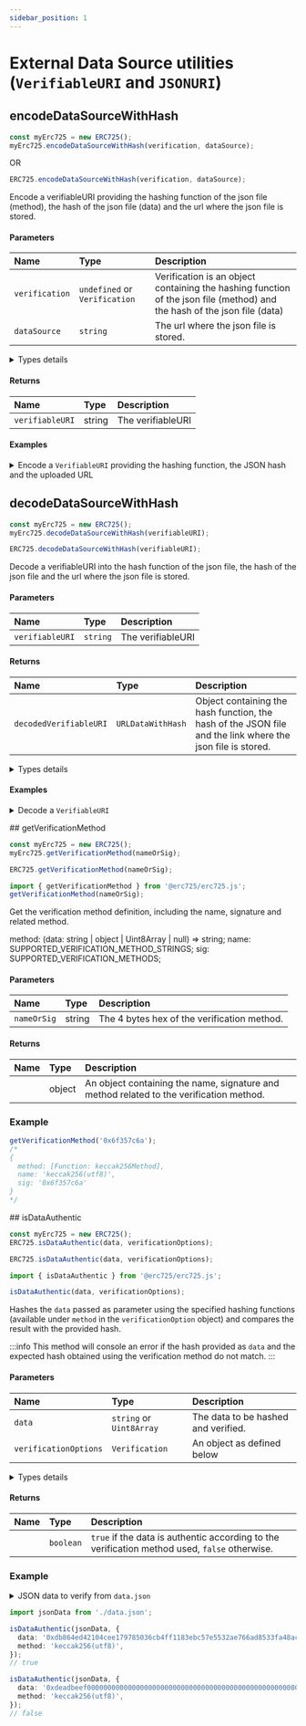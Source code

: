 ```yaml
---
sidebar_position: 1
---
```


# External Data Source utilities (`VerifiableURI` and `JSONURI`)

## encodeDataSourceWithHash

```js
const myErc725 = new ERC725();
myErc725.encodeDataSourceWithHash(verification, dataSource);
```

OR

```js
ERC725.encodeDataSourceWithHash(verification, dataSource);
```

Encode a verifiableURI providing the hashing function of the json file (method), the hash of the json file (data) and the url where the json file is stored.

#### Parameters

| Name           | Type                          | Description                                                                                                              |
| :------------- | :---------------------------- | :----------------------------------------------------------------------------------------------------------------------- |
| `verification` | `undefined` or `Verification` | Verification is an object containing the hashing function of the json file (method) and the hash of the json file (data) |
| `dataSource`   | `string`                      | The url where the json file is stored.                                                                                   |

<details>
    <summary>Types details</summary>

```js
interface Verification {
    method: SUPPORTED_VERIFICATION_METHODS | string;
    data: string;
    source?: string;
}

type SUPPORTED_VERIFICATION_METHODS =
    | SUPPORTED_VERIFICATION_METHOD_STRINGS
    | SUPPORTED_VERIFICATION_METHOD_HASHES;

enum SUPPORTED_VERIFICATION_METHOD_STRINGS {
    KECCAK256_UTF8 = 'keccak256(utf8)',
    KECCAK256_BYTES = 'keccak256(bytes)',
}

enum SUPPORTED_VERIFICATION_METHOD_HASHES {
    HASH_KECCAK256_UTF8 = '0x6f357c6a',
    HASH_KECCAK256_BYTES = '0x8019f9b1',
}
```

</details>

#### Returns

| Name            | Type   | Description       |
| :-------------- | :----- | :---------------- |
| `verifiableURI` | string | The verifiableURI |

#### Examples

<details>
    <summary>Encode a <code>VerifiableURI</code> providing the hashing function, the JSON hash and the uploaded URL</summary>

```javascript title="Encode a VerifiableURI providing the hashing function, the JSON hash and the uploaded URL"
const verifiableURI = myErc725.encodeDataSourceWithHash(
  {
    method: 'keccak256(utf8)',
    data: '0x820464ddfac1bec070cc14a8daf04129871d458f2ca94368aae8391311af6361',
  },
  'ifps://QmYr1VJLwerg6pEoscdhVGugo39pa6rycEZLjtRPDfW84UAx',
);
/**
0x00006f357c6a0020820464ddfac1bec070cc14a8daf04129871d458f2ca94368aae8391311af6361696670733a2f2f516d597231564a4c776572673670456f73636468564775676f3339706136727963455a4c6a7452504466573834554178
*/
```

</details>

## decodeDataSourceWithHash

```js
const myErc725 = new ERC725();
myErc725.decodeDataSourceWithHash(verifiableURI);
```

```js
ERC725.decodeDataSourceWithHash(verifiableURI);
```

Decode a verifiableURI into the hash function of the json file, the hash of the json file and the url where the json file is stored.

#### Parameters

| Name            | Type     | Description       |
| :-------------- | :------- | :---------------- |
| `verifiableURI` | `string` | The verifiableURI |

#### Returns

| Name                   | Type              | Description                                                                                                |
| :--------------------- | :---------------- | :--------------------------------------------------------------------------------------------------------- |
| `decodedVerifiableURI` | `URLDataWithHash` | Object containing the hash function, the hash of the JSON file and the link where the json file is stored. |

<details>
    <summary>Types details</summary>

```js
interface URLDataWithHash {
  verification: Verification;
  url: string
}

interface Verification {
method: SUPPORTED_VERIFICATION_METHODS | string;
data: string;
source?: string;
}

type SUPPORTED_VERIFICATION_METHODS =
| SUPPORTED_VERIFICATION_METHOD_STRINGS
| SUPPORTED_VERIFICATION_METHOD_HASHES;

enum SUPPORTED_VERIFICATION_METHOD_STRINGS {
KECCAK256_UTF8 = 'keccak256(utf8)',
KECCAK256_BYTES = 'keccak256(bytes)',
}

enum SUPPORTED_VERIFICATION_METHOD_HASHES {
HASH_KECCAK256_UTF8 = '0x6f357c6a',
HASH_KECCAK256_BYTES = '0x8019f9b1',
}

```

</details>

#### Examples

<details>
    <summary>Decode a <code>VerifiableURI</code></summary>

```javascript title="Decode a VerifiableURI"
const decodedVerifiableURI = myErc725.decodeDataSourceWithHash(
  '0x00006f357c6a0020820464ddfac1bec070cc14a8daf04129871d458f2ca94368aae8391311af6361696670733a2f2f516d597231564a4c776572673670456f73636468564775676f3339706136727963455a4c6a7452504466573834554178',
);
/**
verification: {
    data: '820464ddfac1bec070cc14a8daf04129871d458f2ca94368aae8391311af6361',
    method: 'keccak256(utf8)',
  }
url: 'ifps://QmYr1VJLwerg6pEoscdhVGugo39pa6rycEZLjtRPDfW84UAx'
*/
```

</details>

## getVerificationMethod

```js
const myErc725 = new ERC725();
myErc725.getVerificationMethod(nameOrSig);
```

```js
ERC725.getVerificationMethod(nameOrSig);
```

```js
import { getVerificationMethod } from '@erc725/erc725.js';
getVerificationMethod(nameOrSig);
```

Get the verification method definition, including the name, signature and related method.

method: (data: string | object | Uint8Array | null) => string;
name: SUPPORTED_VERIFICATION_METHOD_STRINGS;
sig: SUPPORTED_VERIFICATION_METHODS;

#### Parameters

| Name        | Type   | Description                                 |
| :---------- | :----- | :------------------------------------------ |
| `nameOrSig` | string | The 4 bytes hex of the verification method. |

#### Returns

| Name | Type   | Description                                                                             |
| :--- | :----- | :-------------------------------------------------------------------------------------- |
|      | object | An object containing the name, signature and method related to the verification method. |

### Example

```javascript title="Example of the method"
getVerificationMethod('0x6f357c6a');
/*
{
  method: [Function: keccak256Method],
  name: 'keccak256(utf8)',
  sig: '0x6f357c6a'
}
*/
```

## isDataAuthentic

```js
const myErc725 = new ERC725();
ERC725.isDataAuthentic(data, verificationOptions);
```

```js
ERC725.isDataAuthentic(data, verificationOptions);
```

```js
import { isDataAuthentic } from '@erc725/erc725.js';

isDataAuthentic(data, verificationOptions);
```

Hashes the `data` passed as parameter using the specified hashing functions (available under `method` in the `verificationOption` object) and compares the result with the provided hash.

:::info
This method will console an error if the hash provided as `data` and the expected hash obtained using the verification method do not match.
:::

#### Parameters

| Name                  | Type                     | Description                         |
| :-------------------- | :----------------------- | :---------------------------------- |
| `data`                | `string` or `Uint8Array` | The data to be hashed and verified. |
| `verificationOptions` | `Verification`           | An object as defined below          |

<details>
    <summary>Types details</summary>

```js
  KECCAK256_UTF8 = ,
  KECCAK256_BYTES = ,
  HASH_KECCAK256_UTF8 = ,
  HASH_KECCAK256_BYTES = ,

export interface Verification {
  data: string;
  method: 'keccak256(utf8)' | 'keccak256(bytes)' | '0x6f357c6a' | '0x8019f9b1' | string;
  source?: string;
}
```

</details>

#### Returns

| Name | Type      | Description                                                                                   |
| :--- | :-------- | :-------------------------------------------------------------------------------------------- |
|      | `boolean` | `true` if the data is authentic according to the verification method used, `false` otherwise. |

### Example

<details>
    <summary>JSON data to verify from <code>data.json</code></summary>

```json
[
  {
    "name": "LSP3Profile",
    "key": "0x5ef83ad9559033e6e941db7d7c495acdce616347d28e90c7ce47cbfcfcad3bc5",
    "value": {
      "LSP3Profile": {
        "name": "test",
        "description": "",
        "tags": ["profile"],
        "links": [],
        "profileImage": [
          {
            "width": 1024,
            "height": 709,
            "verification": {
              "method": "keccak256(bytes)",
              "data": "0x6a0a28680d65b69f5696859be7e0fcebbbcf0df47f1f767926de35402c7d525c"
            },
            "url": "ipfs://QmVUYyft3j2JVrG4RzDe1Qx7K5gNtJGFhrExHQFeiRXz1C"
          },
          {
            "width": 640,
            "height": 443,
            "verification": {
              "method": "keccak256(bytes)",
              "data": "0x7cd399f2a2552aa5cd21b1584a98db3efa39c701c311c38a60c680343cfa6d82"
            },
            "url": "ipfs://QmeU8FUZC9F1qMYmcWyBhfGqaf7g3kLzGb4xBpoCfyVLZW"
          },
          {
            "width": 320,
            "height": 221,
            "verification": {
              "method": "keccak256(bytes)",
              "data": "0x272d2e57ae1710ac7c5e3d1c9f9d24f48954ad43d0e821f8bd041a4734e309a5"
            },
            "url": "ipfs://QmdViKPWYhZv7u86z7HBTgAkTAwEkNSRi1VkYEU8K5yUsH"
          },
          {
            "width": 180,
            "height": 124,
            "verification": {
              "method": "keccak256(bytes)",
              "data": "0x1a464ff7e0eff05da98ed309a25195d8666b6211a5dfa2214865c3fd50ead810"
            },
            "url": "ipfs://QmXZUCW6MqCNfYJEFsi54Vkj6PRrUoiPjzTuA2mWtas3RJ"
          }
        ],
        "backgroundImage": [
          {
            "width": 1800,
            "height": 1012,
            "verification": {
              "method": "keccak256(bytes)",
              "data": "0x3f6be73b35d348fb8f0b87a47d8c8b6b9db8858ee044cb13734cdfe5d28031d8"
            },
            "url": "ipfs://QmfLCPmL31f31RRB4R7yoTg3Hsk5PjrWyS3ZaaYyhRPT4n"
          },
          {
            "width": 1024,
            "height": 576,
            "verification": {
              "method": "keccak256(bytes)",
              "data": "0xcb57ed802bcd7dc4964395a609b3a0f557c5f46a602b28b058b9587bb77bb54f"
            },
            "url": "ipfs://QmPoPEaoGNVYhiMTwBWp6XzLPRXyuLjZWnuMobdCbfqsU9"
          },
          {
            "width": 640,
            "height": 360,
            "verification": {
              "method": "keccak256(bytes)",
              "data": "0x57e8039288c3e1a7f891c839e03805984ab36524b710656f072492c1c8ebd967"
            },
            "url": "ipfs://QmU3pDA4eDNPMeARsJXxKaZsMC5MgFLgzGQccnydbU9WLV"
          },
          {
            "width": 320,
            "height": 180,
            "verification": {
              "method": "keccak256(bytes)",
              "data": "0x2bebf9baac33d719bbd3b481b1af468701409ad7578f84be04e8f7563d5a1509"
            },
            "url": "ipfs://QmcKtenPsRvrqZJQ1gLCdUFkex4i9DGp7RFvucb9nbkzsz"
          },
          {
            "width": 180,
            "height": 101,
            "verification": {
              "method": "keccak256(bytes)",
              "data": "0xe32154c03c892d7c41c91220b8757ec5b7847eb2dd91413f7238b0c25f55b475"
            },
            "url": "ipfs://QmU7ueJ467E9HRahaqQmSPhvkTkMhCLXRxV45P4kmMk6vm"
          }
        ]
      }
    }
  }
]
```

</details>

```typescript title="isDataAuthentic example"
import jsonData from './data.json';

isDataAuthentic(jsonData, {
  data: '0xdb864ed42104cee179785036cb4ff1183ebc57e5532ae766ad8533fa48acfbb3',
  method: 'keccak256(utf8)',
});
// true

isDataAuthentic(jsonData, {
  data: '0xdeadbeef00000000000000000000000000000000000000000000000000000000',
  method: 'keccak256(utf8)',
});
// false
```

